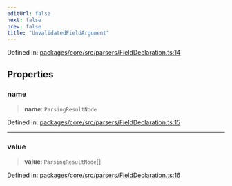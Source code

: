 ```yaml
---
editUrl: false
next: false
prev: false
title: "UnvalidatedFieldArgument"
---
```


Defined in: [packages/core/src/parsers/FieldDeclaration.ts:14](https://github.com/mProjectsCode/obsidian-meta-bind-plugin/blob/563ae7213e1de72cfcc12505f0ad569434535dc5/packages/core/src/parsers/FieldDeclaration.ts#L14)

## Properties

### name

> **name**: `ParsingResultNode`

Defined in: [packages/core/src/parsers/FieldDeclaration.ts:15](https://github.com/mProjectsCode/obsidian-meta-bind-plugin/blob/563ae7213e1de72cfcc12505f0ad569434535dc5/packages/core/src/parsers/FieldDeclaration.ts#L15)

***

### value

> **value**: `ParsingResultNode`[]

Defined in: [packages/core/src/parsers/FieldDeclaration.ts:16](https://github.com/mProjectsCode/obsidian-meta-bind-plugin/blob/563ae7213e1de72cfcc12505f0ad569434535dc5/packages/core/src/parsers/FieldDeclaration.ts#L16)
